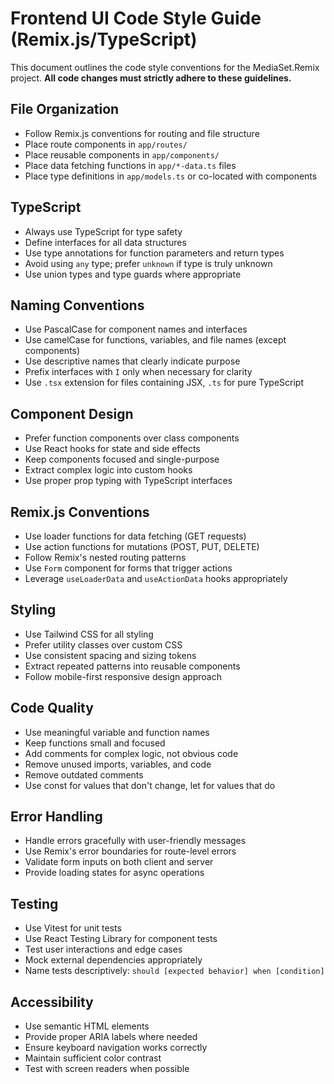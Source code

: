 # Frontend UI Code Style Guide (Remix.js/TypeScript)

This document outlines the code style conventions for the MediaSet.Remix project. **All code changes must strictly adhere to these guidelines.**

## File Organization

- Follow Remix.js conventions for routing and file structure
- Place route components in `app/routes/`
- Place reusable components in `app/components/`
- Place data fetching functions in `app/*-data.ts` files
- Place type definitions in `app/models.ts` or co-located with components

## TypeScript

- Always use TypeScript for type safety
- Define interfaces for all data structures
- Use type annotations for function parameters and return types
- Avoid using `any` type; prefer `unknown` if type is truly unknown
- Use union types and type guards where appropriate

## Naming Conventions

- Use PascalCase for component names and interfaces
- Use camelCase for functions, variables, and file names (except components)
- Use descriptive names that clearly indicate purpose
- Prefix interfaces with `I` only when necessary for clarity
- Use `.tsx` extension for files containing JSX, `.ts` for pure TypeScript

## Component Design

- Prefer function components over class components
- Use React hooks for state and side effects
- Keep components focused and single-purpose
- Extract complex logic into custom hooks
- Use proper prop typing with TypeScript interfaces

## Remix.js Conventions

- Use loader functions for data fetching (GET requests)
- Use action functions for mutations (POST, PUT, DELETE)
- Follow Remix's nested routing patterns
- Use `Form` component for forms that trigger actions
- Leverage `useLoaderData` and `useActionData` hooks appropriately

## Styling

- Use Tailwind CSS for all styling
- Prefer utility classes over custom CSS
- Use consistent spacing and sizing tokens
- Extract repeated patterns into reusable components
- Follow mobile-first responsive design approach

## Code Quality

- Use meaningful variable and function names
- Keep functions small and focused
- Add comments for complex logic, not obvious code
- Remove unused imports, variables, and code
- Remove outdated comments
- Use const for values that don't change, let for values that do

## Error Handling

- Handle errors gracefully with user-friendly messages
- Use Remix's error boundaries for route-level errors
- Validate form inputs on both client and server
- Provide loading states for async operations

## Testing

- Use Vitest for unit tests
- Use React Testing Library for component tests
- Test user interactions and edge cases
- Mock external dependencies appropriately
- Name tests descriptively: `should [expected behavior] when [condition]`

## Accessibility

- Use semantic HTML elements
- Provide proper ARIA labels where needed
- Ensure keyboard navigation works correctly
- Maintain sufficient color contrast
- Test with screen readers when possible
